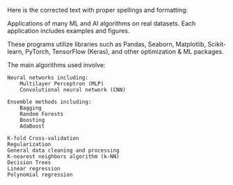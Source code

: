 
Here is the corrected text with proper spellings and formatting:

Applications of many ML and AI algorithms on real datasets. Each application includes examples and figures.

These programs utilize libraries such as Pandas, Seaborn, Matplotlib, Scikit-learn, PyTorch, TensorFlow (Keras), and other optimization & ML packages.

The main algorithms used involve:

    Neural networks including:
        Multilayer Perceptron (MLP)
        Convolutional neural network (CNN)

    Ensemble methods including:
        Bagging
        Random Forests
        Boosting
        AdaBoost

    K-fold Cross-validation
    Regularization
    General data cleaning and processing
    K-nearest neighbors algorithm (k-NN)
    Decision Trees
    Linear regression
    Polynomial regression
